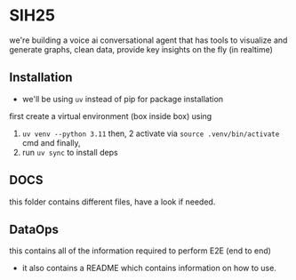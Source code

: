# SIH25
we're building a voice ai conversational agent that has tools to visualize and generate graphs, clean data, provide key insights on the fly (in realtime)

## Installation
- we'll be using `uv` instead of pip for package installation

first create a virtual environment (box inside box) using 
1. `uv venv --python 3.11` then, 
2  activate via `source .venv/bin/activate` cmd and finally,
3. run `uv sync` to install deps

## DOCS
this folder contains different files, have a look if needed.

## DataOps
this contains all of the information required to perform E2E (end to end) 
- it also contains a README which contains information on how to use.
